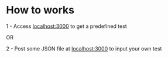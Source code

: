 # How to works
 
<p>1 - Access <a href='http://localhost:3000'>localhost:3000</a> to get a predefined test</p>
<p>OR</p>
<p>2 - Post some JSON file at <a href='http://localhost:3000'>localhost:3000</a> to input your own test</p>
